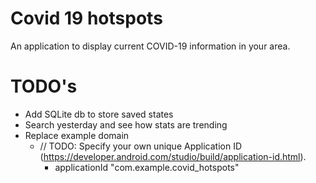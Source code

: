 # Covid 19 hotspots

An application to display current COVID-19 information in your area. 


# TODO's

* Add SQLite db to store saved states
* Search yesterday and see how stats are trending
* Replace example domain
    * // TODO: Specify your own unique Application ID (https://developer.android.com/studio/build/application-id.html).
        * applicationId "com.example.covid_hotspots"